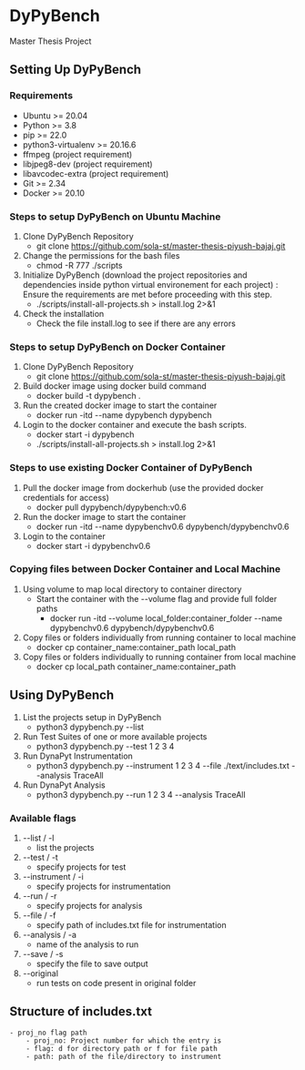 # DyPyBench
Master Thesis Project

## Setting Up DyPyBench

### Requirements
- Ubuntu >= 20.04
- Python >= 3.8
- pip >= 22.0
- python3-virtualenv >= 20.16.6
- ffmpeg (project requirement)
- libjpeg8-dev (project requirement)
- libavcodec-extra (project requirement)
- Git >= 2.34
- Docker >= 20.10

### Steps to setup DyPyBench on Ubuntu Machine
1. Clone DyPyBench Repository
    - git clone https://github.com/sola-st/master-thesis-piyush-bajaj.git
2. Change the permissions for the bash files
    - chmod -R 777 ./scripts
3. Initialize DyPyBench (download the project repositories and dependencies inside python virtual environement for each project) : Ensure the requirements are met before proceeding with this step.
    - ./scripts/install-all-projects.sh > install.log 2>&1
4. Check the installation
    - Check the file install.log to see if there are any errors

### Steps to setup DyPyBench on Docker Container
1. Clone DyPyBench Repository
    - git clone https://github.com/sola-st/master-thesis-piyush-bajaj.git
2. Build docker image using docker build command
    - docker build -t dypybench .
3. Run the created docker image to start the container
    - docker run -itd --name dypybench dypybench
4. Login to the docker container and execute the bash scripts.
    - docker start -i dypybench
    - ./scripts/install-all-projects.sh > install.log 2>&1

### Steps to use existing Docker Container of DyPyBench
1. Pull the docker image from dockerhub (use the provided docker credentials for access)
    - docker pull dypybench/dypybench:v0.6
2. Run the docker image to start the container
    - docker run -itd --name dypybenchv0.6 dypybench/dypybenchv0.6
3. Login to the container
    - docker start -i dypybenchv0.6

### Copying files between Docker Container and Local Machine
1. Using volume to map local directory to container directory
    - Start the container with the --volume flag and provide full folder paths
        - docker run -itd --volume local_folder:container_folder --name dypybenchv0.6 dypybench/dypybenchv0.6
2. Copy files or folders individually from running container to local machine
    - docker cp container_name:container_path local_path 
3. Copy files or folders individually to running container from local machine
    - docker cp local_path container_name:container_path

## Using DyPyBench
1. List the projects setup in DyPyBench
    - python3 dypybench.py --list
2. Run Test Suites of one or more available projects
    - python3 dypybench.py --test 1 2 3 4
2. Run DynaPyt Instrumentation
    - python3 dypybench.py --instrument 1 2 3 4 --file ./text/includes.txt --analysis TraceAll
3. Run DynaPyt Analysis
    - python3 dypybench.py --run 1 2 3 4 --analysis TraceAll

### Available flags
1. --list / -l 
    - list the projects
2. --test / -t
    - specify projects for test
3. --instrument / -i
    - specify projects for instrumentation
4. --run / -r
    - specify projects for analysis
5. --file / -f
    - specify path of includes.txt file for instrumentation
6. --analysis / -a
    - name of the analysis to run
7. --save / -s
    - specify the file to save output
8. --original
    - run tests on code present in original folder

## Structure of includes.txt
    - proj_no flag path
        - proj_no: Project number for which the entry is
        - flag: d for directory path or f for file path
        - path: path of the file/directory to instrument